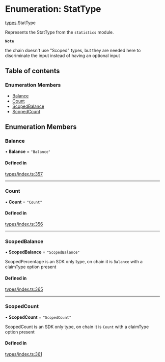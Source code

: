 # Enumeration: StatType

[types](../wiki/types).StatType

Represents the StatType from the `statistics` module.

**`Note`**

 the chain doesn't use "Scoped" types, but they are needed here to discriminate the input instead of having an optional input

## Table of contents

### Enumeration Members

- [Balance](../wiki/types.StatType#balance)
- [Count](../wiki/types.StatType#count)
- [ScopedBalance](../wiki/types.StatType#scopedbalance)
- [ScopedCount](../wiki/types.StatType#scopedcount)

## Enumeration Members

### Balance

• **Balance** = ``"Balance"``

#### Defined in

[types/index.ts:357](https://github.com/PolymeshAssociation/polymesh-sdk/blob/079537ad/src/types/index.ts#L357)

___

### Count

• **Count** = ``"Count"``

#### Defined in

[types/index.ts:356](https://github.com/PolymeshAssociation/polymesh-sdk/blob/079537ad/src/types/index.ts#L356)

___

### ScopedBalance

• **ScopedBalance** = ``"ScopedBalance"``

ScopedPercentage is an SDK only type, on chain it is `Balance` with a claimType option present

#### Defined in

[types/index.ts:365](https://github.com/PolymeshAssociation/polymesh-sdk/blob/079537ad/src/types/index.ts#L365)

___

### ScopedCount

• **ScopedCount** = ``"ScopedCount"``

ScopedCount is an SDK only type, on chain it is `Count` with a claimType option present

#### Defined in

[types/index.ts:361](https://github.com/PolymeshAssociation/polymesh-sdk/blob/079537ad/src/types/index.ts#L361)

